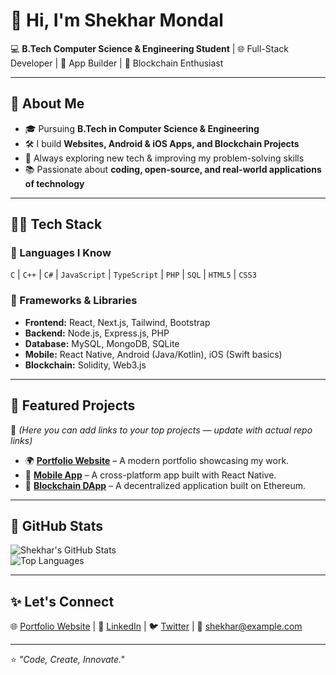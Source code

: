 # 👋 Hi, I'm Shekhar Mondal  

💻 **B.Tech Computer Science & Engineering Student** | 🌐 Full-Stack Developer | 📱 App Builder | 🔗 Blockchain Enthusiast  

---

## 🚀 About Me  
- 🎓 Pursuing **B.Tech in Computer Science & Engineering**  
- 🛠️ I build **Websites, Android & iOS Apps, and Blockchain Projects**  
- 🌱 Always exploring new tech & improving my problem-solving skills  
- 📚 Passionate about **coding, open-source, and real-world applications of technology**  

---

## 🧑‍💻 Tech Stack  

### 🔹 Languages I Know  
`C` | `C++` | `C#` | `JavaScript` | `TypeScript` | `PHP` | `SQL` | `HTML5` | `CSS3`  

### 🔹 Frameworks & Libraries  
- **Frontend:** React, Next.js, Tailwind, Bootstrap  
- **Backend:** Node.js, Express.js, PHP  
- **Database:** MySQL, MongoDB, SQLite  
- **Mobile:** React Native, Android (Java/Kotlin), iOS (Swift basics)  
- **Blockchain:** Solidity, Web3.js  

---

## 📌 Featured Projects  
🔗 *(Here you can add links to your top projects — update with actual repo links)*  

- 🌍 [**Portfolio Website**](#) – A modern portfolio showcasing my work.  
- 📱 [**Mobile App**](#) – A cross-platform app built with React Native.  
- 🔗 [**Blockchain DApp**](#) – A decentralized application built on Ethereum.  

---

## 🌟 GitHub Stats  

![Shekhar's GitHub Stats](https://github-readme-stats.vercel.app/api?username=shekharmondal&show_icons=true&theme=tokyonight)  
![Top Languages](https://github-readme-stats.vercel.app/api/top-langs/?username=shekharmondal&layout=compact&theme=tokyonight)  

---

## ✨ Let's Connect  
🌐 [Portfolio Website](#) | 💼 [LinkedIn](#) | 🐦 [Twitter](#) | 📧 shekhar@example.com  

---

⭐️ _"Code, Create, Innovate."_  
